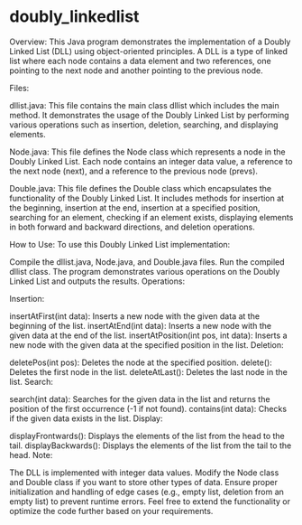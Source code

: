# doubly_linkedlist
Overview:
This Java program demonstrates the implementation of a Doubly Linked List (DLL) using object-oriented principles. A DLL is a type of linked list where each node contains a data element and two references, one pointing to the next node and another pointing to the previous node.

Files:

dllist.java: This file contains the main class dllist which includes the main method. It demonstrates the usage of the Doubly Linked List by performing various operations such as insertion, deletion, searching, and displaying elements.

Node.java: This file defines the Node class which represents a node in the Doubly Linked List. Each node contains an integer data value, a reference to the next node (next), and a reference to the previous node (prevs).

Double.java: This file defines the Double class which encapsulates the functionality of the Doubly Linked List. It includes methods for insertion at the beginning, insertion at the end, insertion at a specified position, searching for an element, checking if an element exists, displaying elements in both forward and backward directions, and deletion operations.

How to Use:
To use this Doubly Linked List implementation:

Compile the dllist.java, Node.java, and Double.java files.
Run the compiled dllist class.
The program demonstrates various operations on the Doubly Linked List and outputs the results.
Operations:

Insertion:

insertAtFirst(int data): Inserts a new node with the given data at the beginning of the list.
insertAtEnd(int data): Inserts a new node with the given data at the end of the list.
insertAtPosition(int pos, int data): Inserts a new node with the given data at the specified position in the list.
Deletion:

deletePos(int pos): Deletes the node at the specified position.
delete(): Deletes the first node in the list.
deleteAtLast(): Deletes the last node in the list.
Search:

search(int data): Searches for the given data in the list and returns the position of the first occurrence (-1 if not found).
contains(int data): Checks if the given data exists in the list.
Display:

displayFrontwards(): Displays the elements of the list from the head to the tail.
displayBackwards(): Displays the elements of the list from the tail to the head.
Note:

The DLL is implemented with integer data values. Modify the Node class and Double class if you want to store other types of data.
Ensure proper initialization and handling of edge cases (e.g., empty list, deletion from an empty list) to prevent runtime errors.
Feel free to extend the functionality or optimize the code further based on your requirements.
